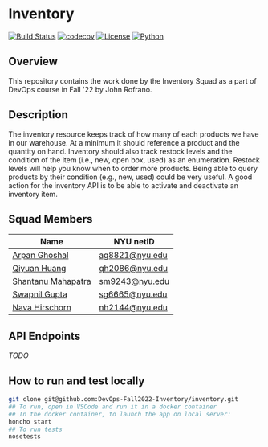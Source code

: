 # Inventory

[![Build Status](https://github.com/CSCI-GA-2820-FA22-001/inventory/actions/workflows/tdd.yml/badge.svg)](https://github.com/CSCI-GA-2820-FA22-001/inventory/actions)
[![codecov](https://codecov.io/gh/CSCI-GA-2820-FA22-001/inventory/branch/master/graph/badge.svg?token=671PK2KTUM)](https://codecov.io/gh/CSCI-GA-2820-FA22-001/inventory)
[![License](https://img.shields.io/badge/License-Apache_2.0-blue.svg)](https://opensource.org/licenses/Apache-2.0)
[![Python](https://img.shields.io/badge/Language-Python-blue.svg)](https://python.org/)

## Overview

This repository contains the work done by the Inventory Squad as a part of DevOps course in Fall '22 by John Rofrano.

## Description

The inventory resource keeps track of how many of each products we have in our warehouse.
At a minimum it should reference a product and the quantity on hand. Inventory should also
track restock levels and the condition of the item (i.e., new, open box, used) as an enumeration.
Restock levels will help you know when to order more products. Being able to query products by
their condition (e.g., new, used) could be very useful. A good action for the inventory API is to be able to activate and deactivate an inventory item.

## Squad Members
|Name                              |NYU netID         |
|----------------------------------|---------------|
|[Arpan Ghoshal](https://github.com/arpanghoshal)                     | ag8821@nyu.edu|
|[Qiyuan Huang](https://github.com/cookythecat)                      | qh2086@nyu.edu|
|[Shantanu Mahapatra](https://github.com/santa-mota)                | sm9243@nyu.edu|
|[Swapnil Gupta](https://github.com/500swapnil)                     | sg6665@nyu.edu|
|[Nava Hirschorn](https://github.com/Nava-Hirschorn)                    | nh2144@nyu.edu|

## API Endpoints
_TODO_

## How to run and test locally

```bash
git clone git@github.com:DevOps-Fall2022-Inventory/inventory.git
## To run, open in VSCode and run it in a docker container
## In the docker container, to launch the app on local server:
honcho start
## To run tests
nosetests
```

